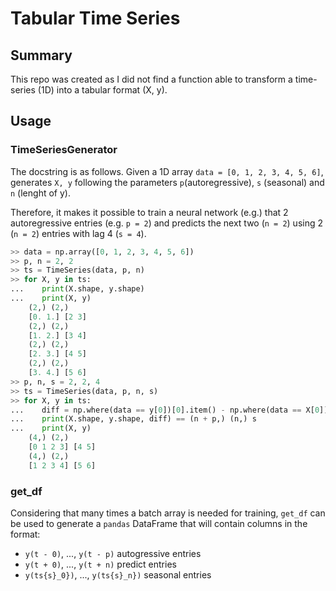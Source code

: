 # Tabular Time Series

## Summary

This repo was created as I did not find a function able to transform a time-series (1D) into a tabular format (X, y).

## Usage

### TimeSeriesGenerator

The docstring is as follows. Given a 1D array `data = [0, 1, 2, 3, 4, 5, 6]`, generates `X, y` following the parameters `p`(autoregressive), `s` (seasonal) and `n` (lenght of y).

Therefore, it makes it possible to train a neural network (e.g.) that 2 autoregressive entries (e.g. `p = 2`) and predicts the next two (`n = 2`) using 2 (`n = 2`) entries with lag 4 (`s = 4`).

```python
>> data = np.array([0, 1, 2, 3, 4, 5, 6])
>> p, n = 2, 2
>> ts = TimeSeries(data, p, n)
>> for X, y in ts:
...    print(X.shape, y.shape)
...    print(X, y)
    (2,) (2,)
    [0. 1.] [2 3]
    (2,) (2,)
    [1. 2.] [3 4]
    (2,) (2,)
    [2. 3.] [4 5]
    (2,) (2,)
    [3. 4.] [5 6]
>> p, n, s = 2, 2, 4
>> ts = TimeSeries(data, p, n, s)
>> for X, y in ts:
...    diff = np.where(data == y[0])[0].item() - np.where(data == X[0])[0].item()
...    print(X.shape, y.shape, diff) == (n + p,) (n,) s
...    print(X, y)
    (4,) (2,)
    [0 1 2 3] [4 5]
    (4,) (2,)
    [1 2 3 4] [5 6]
```

### get_df

Considering that many times a batch array is needed for training, `get_df` can be used to generate a `pandas` DataFrame that will contain columns in the format:

- `y(t - 0)`, ..., `y(t - p)` autogressive entries
- `y(t + 0)`, ..., `y(t + n)` predict entries
- `y(ts{s}_0})`, ..., `y(ts{s}_n})` seasonal entries
